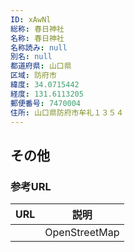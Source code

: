 ```yaml
---
ID: xAwNl
総称: 春日神社
名称: 春日神社
名称読み: null
別名: null
都道府県: 山口県
区域: 防府市
緯度: 34.0715442
経度: 131.6113205
郵便番号: 7470004
住所: 山口県防府市牟礼１３５４
---
```


## その他

### 参考URL

| URL | 説明          |
| --- | ------------- |
|     | OpenStreetMap |
